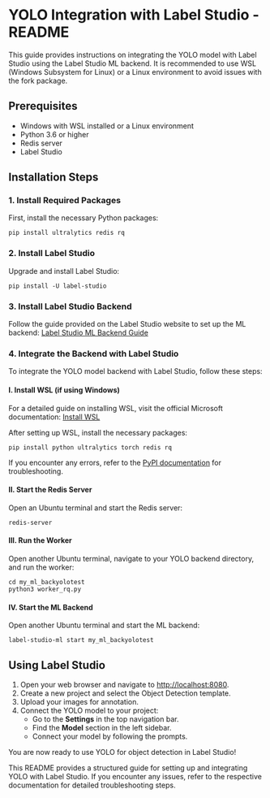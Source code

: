 <!DOCTYPE html>
<html lang="en">
<head>
    <meta charset="UTF-8">
    <meta name="viewport" content="width=device-width, initial-scale=1.0">
    <title>YOLO Integration with Label Studio - README</title>
</head>
<body>
    <h1>YOLO Integration with Label Studio - README</h1>
    <p>This guide provides instructions on integrating the YOLO model with Label Studio using the Label Studio ML backend. It is recommended to use WSL (Windows Subsystem for Linux) or a Linux environment to avoid issues with the fork package.</p>
    
<h2>Prerequisites</h2>
<ul>
    <li>Windows with WSL installed or a Linux environment</li>
    <li>Python 3.6 or higher</li>
    <li>Redis server</li>
    <li>Label Studio</li>
</ul>

<h2>Installation Steps</h2>

<h3>1. Install Required Packages</h3>
<p>First, install the necessary Python packages:</p>
<pre><code>pip install ultralytics redis rq</code></pre>

<h3>2. Install Label Studio</h3>
<p>Upgrade and install Label Studio:</p>
<pre><code>pip install -U label-studio</code></pre>

<h3>3. Install Label Studio Backend</h3>
<p>Follow the guide provided on the Label Studio website to set up the ML backend: 
    <a href="https://labelstud.io/guide/ml_create" target="_blank">Label Studio ML Backend Guide</a>
</p>

<h3>4. Integrate the Backend with Label Studio</h3>
<p>To integrate the YOLO model backend with Label Studio, follow these steps:</p>

<h4>I. Install WSL (if using Windows)</h4>
<p>For a detailed guide on installing WSL, visit the official Microsoft documentation: 
    <a href="https://learn.microsoft.com/en-us/windows/wsl/install" target="_blank">Install WSL</a>
</p>
<p>After setting up WSL, install the necessary packages:</p>
<pre><code>pip install python ultralytics torch redis rq</code></pre>
<p>If you encounter any errors, refer to the <a href="https://pypi.org/" target="_blank">PyPI documentation</a> for troubleshooting.</p>

<h4>II. Start the Redis Server</h4>
<p>Open an Ubuntu terminal and start the Redis server:</p>
<pre><code>redis-server</code></pre>

<h4>III. Run the Worker</h4>
<p>Open another Ubuntu terminal, navigate to your YOLO backend directory, and run the worker:</p>
<pre><code>cd my_ml_backyolotest
python3 worker_rq.py</code></pre>

<h4>IV. Start the ML Backend</h4>
<p>Open another Ubuntu terminal and start the ML backend:</p>
<pre><code>label-studio-ml start my_ml_backyolotest</code></pre>

<h2>Using Label Studio</h2>
<ol>
    <li>Open your web browser and navigate to <a href="http://localhost:8080" target="_blank">http://localhost:8080</a>.</li>
    <li>Create a new project and select the Object Detection template.</li>
    <li>Upload your images for annotation.</li>
    <li>Connect the YOLO model to your project:
        <ul>
            <li>Go to the <strong>Settings</strong> in the top navigation bar.</li>
            <li>Find the <strong>Model</strong> section in the left sidebar.</li>
            <li>Connect your model by following the prompts.</li>
        </ul>
    </li>
</ol>
<p>You are now ready to use YOLO for object detection in Label Studio!</p>

<p>This README provides a structured guide for setting up and integrating YOLO with Label Studio. If you encounter any issues, refer to the respective documentation for detailed troubleshooting steps.</p>
</body>
</html>

 

